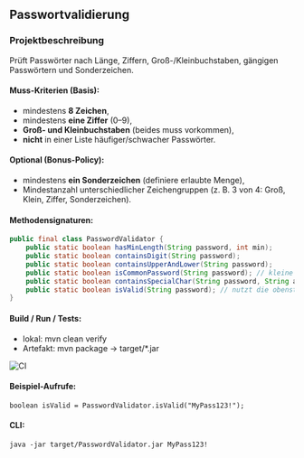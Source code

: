 ## Passwortvalidierung

### Projektbeschreibung

Prüft Passwörter nach Länge, Ziffern, Groß-/Kleinbuchstaben, gängigen Passwörtern und Sonderzeichen.

#### Muss-Kriterien (Basis):
- mindestens **8 Zeichen**,
- mindestens **eine Ziffer** (0–9),
- **Groß- und Kleinbuchstaben** (beides muss vorkommen),
- **nicht** in einer Liste häufiger/schwacher Passwörter.

#### Optional (Bonus-Policy):
- mindestens **ein Sonderzeichen** (definiere erlaubte Menge),
- Mindestanzahl unterschiedlicher Zeichengruppen (z. B. 3 von 4: Groß, Klein, Ziffer, Sonderzeichen).

#### Methodensignaturen:

```java
public final class PasswordValidator {
    public static boolean hasMinLength(String password, int min);
    public static boolean containsDigit(String password);
    public static boolean containsUpperAndLower(String password);
    public static boolean isCommonPassword(String password); // kleine interne Liste
    public static boolean containsSpecialChar(String password, String allowed);
    public static boolean isValid(String password); // nutzt die obenstehenden Checks
}
```
#### Build / Run / Tests:

- lokal: mvn clean verify
- Artefakt: mvn package → target/*.jar

![CI](https://github.com/malek15b/password-validation-java/actions/workflows/maven.yml/badge.svg)

#### Beispiel-Aufrufe:

```
boolean isValid = PasswordValidator.isValid("MyPass123!");
```
#### CLI:

```
java -jar target/PasswordValidator.jar MyPass123!
```